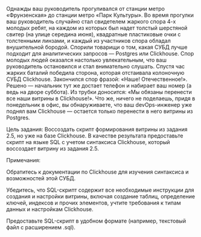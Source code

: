Однажды ваш руководитель прогуливался от станции метро «Фрунзенская» до станции метро «Парк Культуры». Во время прогулки ваш руководитель случайно стал свидетелем жаркого спора 4-х молодых ребят, на каждом из которых был надет толстый шерстяной свитер (на улице середина июня), квадратные пластиковые очки с толстенными линзами, и каждый из участников спора обладал внушительной бородой. Спорили товарищи о том, какая СУБД лучше подходит для аналитических запросов — Postgres или Clickhouse. Спор молодых людей оказался настолько увлекательным, что ваш руководитель остановился и стал внимательно слушать. Спустя час жарких баталий победила сторона, которая отстаивала колоночную СУБД Clickhouse. Закончился спор фразой: «Наше! Отечественное!».
Решено — начальник тут же достает телефон и набирает ваш номер (а ведь на дворе суббота). Из трубки доносится: «Мы обязаны перенести все наши витрины в Clickhouse!». Что же, ничего не поделаешь, придя в понедельник в офис, вы обнаруживаете, что ваш devOps-инженер уже поднял вам Clickhouse — остается только перенести в него витрины из Postgres.

Цель задания: Воссоздать скрипт формирования витрины из задания 2.5, но уже на базе Clickhouse. В качестве результата предоставьте скрипт на языке SQL с учетом синтаксиса Clickhouse, который воссоздает витрину из задания 2.5.

Примечания:

Обратитесь к документации по Clickhouse для изучения синтаксиса и возможностей этой СУБД.

Убедитесь, что SQL-скрипт содержит все необходимые инструкции для создания и настройки витрины, включая создание таблиц, определение ключей, индексов и прочих элементов, учтите требования к типам данных и настройкам Clickhouse.

Предоставьте SQL-скрипт в удобном формате (например, текстовый файл с расширением .sql).
